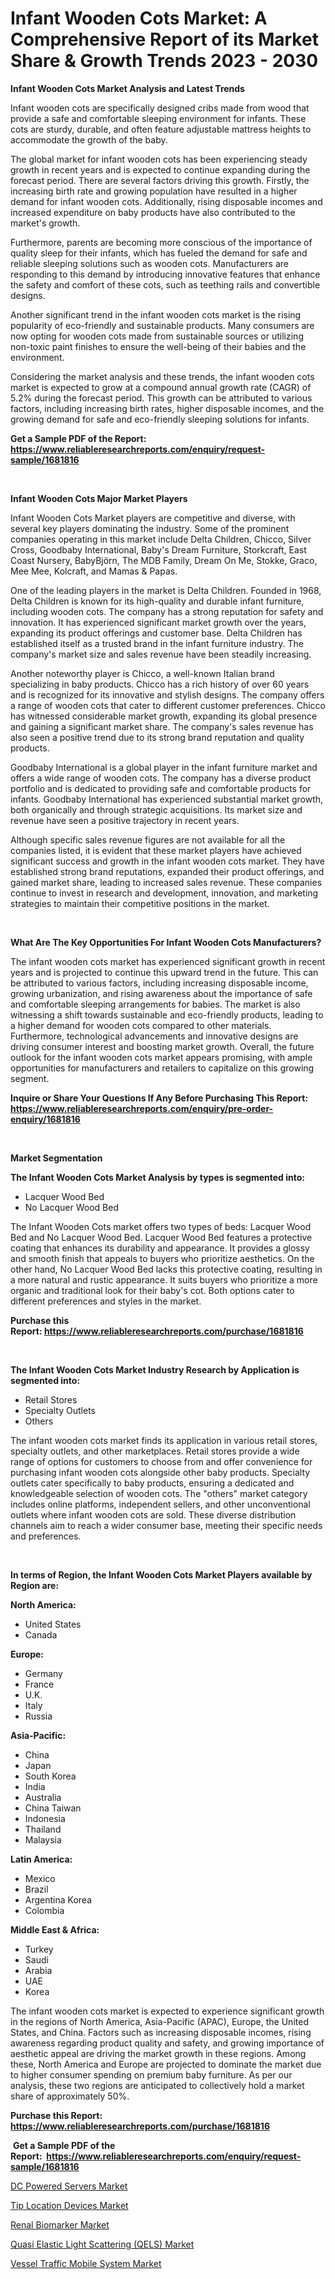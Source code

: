 <p><h1>Infant Wooden Cots Market: A Comprehensive Report of its Market Share & Growth Trends 2023 - 2030</h1></p><p><strong>Infant Wooden Cots Market Analysis and Latest Trends</strong></p>
<p><p>Infant wooden cots are specifically designed cribs made from wood that provide a safe and comfortable sleeping environment for infants. These cots are sturdy, durable, and often feature adjustable mattress heights to accommodate the growth of the baby.</p><p>The global market for infant wooden cots has been experiencing steady growth in recent years and is expected to continue expanding during the forecast period. There are several factors driving this growth. Firstly, the increasing birth rate and growing population have resulted in a higher demand for infant wooden cots. Additionally, rising disposable incomes and increased expenditure on baby products have also contributed to the market's growth.</p><p>Furthermore, parents are becoming more conscious of the importance of quality sleep for their infants, which has fueled the demand for safe and reliable sleeping solutions such as wooden cots. Manufacturers are responding to this demand by introducing innovative features that enhance the safety and comfort of these cots, such as teething rails and convertible designs.</p><p>Another significant trend in the infant wooden cots market is the rising popularity of eco-friendly and sustainable products. Many consumers are now opting for wooden cots made from sustainable sources or utilizing non-toxic paint finishes to ensure the well-being of their babies and the environment.</p><p>Considering the market analysis and these trends, the infant wooden cots market is expected to grow at a compound annual growth rate (CAGR) of 5.2% during the forecast period. This growth can be attributed to various factors, including increasing birth rates, higher disposable incomes, and the growing demand for safe and eco-friendly sleeping solutions for infants.</p></p>
<p><strong>Get a Sample PDF of the Report:&nbsp; <a href="https://www.reliableresearchreports.com/enquiry/request-sample/1681816">https://www.reliableresearchreports.com/enquiry/request-sample/1681816</a></strong></p>
<p>&nbsp;</p>
<p><strong>Infant Wooden Cots Major Market Players</strong></p>
<p><p>Infant Wooden Cots Market players are competitive and diverse, with several key players dominating the industry. Some of the prominent companies operating in this market include Delta Children, Chicco, Silver Cross, Goodbaby International, Baby's Dream Furniture, Storkcraft, East Coast Nursery, BabyBjörn, The MDB Family, Dream On Me, Stokke, Graco, Mee Mee, Kolcraft, and Mamas & Papas.</p><p>One of the leading players in the market is Delta Children. Founded in 1968, Delta Children is known for its high-quality and durable infant furniture, including wooden cots. The company has a strong reputation for safety and innovation. It has experienced significant market growth over the years, expanding its product offerings and customer base. Delta Children has established itself as a trusted brand in the infant furniture industry. The company's market size and sales revenue have been steadily increasing.</p><p>Another noteworthy player is Chicco, a well-known Italian brand specializing in baby products. Chicco has a rich history of over 60 years and is recognized for its innovative and stylish designs. The company offers a range of wooden cots that cater to different customer preferences. Chicco has witnessed considerable market growth, expanding its global presence and gaining a significant market share. The company's sales revenue has also seen a positive trend due to its strong brand reputation and quality products.</p><p>Goodbaby International is a global player in the infant furniture market and offers a wide range of wooden cots. The company has a diverse product portfolio and is dedicated to providing safe and comfortable products for infants. Goodbaby International has experienced substantial market growth, both organically and through strategic acquisitions. Its market size and revenue have seen a positive trajectory in recent years.</p><p>Although specific sales revenue figures are not available for all the companies listed, it is evident that these market players have achieved significant success and growth in the infant wooden cots market. They have established strong brand reputations, expanded their product offerings, and gained market share, leading to increased sales revenue. These companies continue to invest in research and development, innovation, and marketing strategies to maintain their competitive positions in the market.</p></p>
<p>&nbsp;</p>
<p><strong>What Are The Key Opportunities For Infant Wooden Cots Manufacturers?</strong></p>
<p><p>The infant wooden cots market has experienced significant growth in recent years and is projected to continue this upward trend in the future. This can be attributed to various factors, including increasing disposable income, growing urbanization, and rising awareness about the importance of safe and comfortable sleeping arrangements for babies. The market is also witnessing a shift towards sustainable and eco-friendly products, leading to a higher demand for wooden cots compared to other materials. Furthermore, technological advancements and innovative designs are driving consumer interest and boosting market growth. Overall, the future outlook for the infant wooden cots market appears promising, with ample opportunities for manufacturers and retailers to capitalize on this growing segment.</p></p>
<p><strong>Inquire or Share Your Questions If Any Before Purchasing This Report: <a href="https://www.reliableresearchreports.com/enquiry/pre-order-enquiry/1681816">https://www.reliableresearchreports.com/enquiry/pre-order-enquiry/1681816</a></strong></p>
<p>&nbsp;</p>
<p><strong>Market Segmentation</strong></p>
<p><strong>The Infant Wooden Cots Market Analysis by types is segmented into:</strong></p>
<p><ul><li>Lacquer Wood Bed</li><li>No Lacquer Wood Bed</li></ul></p>
<p><p>The Infant Wooden Cots market offers two types of beds: Lacquer Wood Bed and No Lacquer Wood Bed. Lacquer Wood Bed features a protective coating that enhances its durability and appearance. It provides a glossy and smooth finish that appeals to buyers who prioritize aesthetics. On the other hand, No Lacquer Wood Bed lacks this protective coating, resulting in a more natural and rustic appearance. It suits buyers who prioritize a more organic and traditional look for their baby's cot. Both options cater to different preferences and styles in the market.</p></p>
<p><strong>Purchase this Report:&nbsp;<a href="https://www.reliableresearchreports.com/purchase/1681816">https://www.reliableresearchreports.com/purchase/1681816</a></strong></p>
<p>&nbsp;</p>
<p><strong>The Infant Wooden Cots Market Industry Research by Application is segmented into:</strong></p>
<p><ul><li>Retail Stores</li><li>Specialty Outlets</li><li>Others</li></ul></p>
<p><p>The infant wooden cots market finds its application in various retail stores, specialty outlets, and other marketplaces. Retail stores provide a wide range of options for customers to choose from and offer convenience for purchasing infant wooden cots alongside other baby products. Specialty outlets cater specifically to baby products, ensuring a dedicated and knowledgeable selection of wooden cots. The "others" market category includes online platforms, independent sellers, and other unconventional outlets where infant wooden cots are sold. These diverse distribution channels aim to reach a wider consumer base, meeting their specific needs and preferences.</p></p>
<p>&nbsp;</p>
<p><strong>In terms of Region, the Infant Wooden Cots Market Players available by Region are:</strong></p>
<p>
    <p> <strong> North America: </strong>
        <ul>
            <li>United States</li>
            <li>Canada</li>
        </ul>
        </p> 
    <p> <strong> Europe: </strong>
        <ul>
            <li>Germany</li>
            <li>France</li>
            <li>U.K.</li>
            <li>Italy</li>
            <li>Russia</li>
        </ul>
        </p> 
    <p> <strong> Asia-Pacific: </strong>
        <ul>
            <li>China</li>
            <li>Japan</li>
            <li>South Korea</li>
            <li>India</li>
            <li>Australia</li>
            <li>China Taiwan</li>
            <li>Indonesia</li>
            <li>Thailand</li>
            <li>Malaysia</li>
        </ul>
        </p> 
    <p> <strong> Latin America: </strong>
        <ul>
            <li>Mexico</li>
            <li>Brazil</li>
            <li>Argentina Korea</li>
            <li>Colombia</li>
        </ul>
        </p> 
    <p> <strong> Middle East & Africa: </strong>
        <ul>
            <li>Turkey</li>
            <li>Saudi</li>
            <li>Arabia</li>
            <li>UAE</li>
            <li>Korea</li>
        </ul>
    </p>
    </p>
<p><p>The infant wooden cots market is expected to experience significant growth in the regions of North America, Asia-Pacific (APAC), Europe, the United States, and China. Factors such as increasing disposable incomes, rising awareness regarding product quality and safety, and growing importance of aesthetic appeal are driving the market growth in these regions. Among these, North America and Europe are projected to dominate the market due to higher consumer spending on premium baby furniture. As per our analysis, these two regions are anticipated to collectively hold a market share of approximately 50%.</p></p>
<p><strong>Purchase this Report: <a href="https://www.reliableresearchreports.com/purchase/1681816">https://www.reliableresearchreports.com/purchase/1681816</a></strong></p>
<p>&nbsp;<strong>Get a Sample PDF of the Report:&nbsp;&nbsp;<a href="https://www.reliableresearchreports.com/enquiry/request-sample/1681816">https://www.reliableresearchreports.com/enquiry/request-sample/1681816</a></strong></p>
<p><strong></strong></p>
<p><p><a href="https://github.com/GroverBarry/Market-Research-Report-List-2/blob/main/dc-powered-servers-market.md">DC Powered Servers Market</a></p><p><a href="https://medium.com/@emerylittle2023/tip-location-devices-market-furnishes-information-on-market-share-market-trends-and-market-growth-d7b5933ac4a1">Tip Location Devices Market</a></p><p><a href="https://medium.com/@maeganbraun/renal-biomarker-market-size-cagr-trends-2024-2030-5cbed122570f">Renal Biomarker Market</a></p><p><a href="https://www.linkedin.com/pulse/quasi-elastic-light-scattering-qels-market-size-share-global-analysis-ak5nf/">Quasi Elastic Light Scattering (QELS) Market</a></p><p><a href="https://www.linkedin.com/pulse/vessel-traffic-mobile-system-market-share-amp-new-trends-cdple/">Vessel Traffic Mobile System Market</a></p></p>